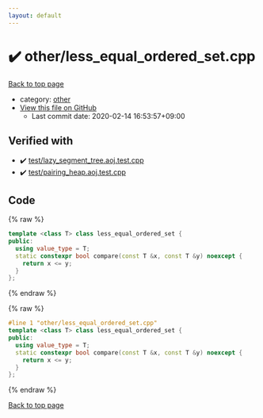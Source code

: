 ```yaml
---
layout: default
---
```


<!-- mathjax config similar to math.stackexchange -->
<script type="text/javascript" async
  src="https://cdnjs.cloudflare.com/ajax/libs/mathjax/2.7.5/MathJax.js?config=TeX-MML-AM_CHTML">
</script>
<script type="text/x-mathjax-config">
  MathJax.Hub.Config({
    TeX: { equationNumbers: { autoNumber: "AMS" }},
    tex2jax: {
      inlineMath: [ ['$','$'] ],
      processEscapes: true
    },
    "HTML-CSS": { matchFontHeight: false },
    displayAlign: "left",
    displayIndent: "2em"
  });
</script>

<script type="text/javascript" src="https://cdnjs.cloudflare.com/ajax/libs/jquery/3.4.1/jquery.min.js"></script>
<script src="https://cdn.jsdelivr.net/npm/jquery-balloon-js@1.1.2/jquery.balloon.min.js" integrity="sha256-ZEYs9VrgAeNuPvs15E39OsyOJaIkXEEt10fzxJ20+2I=" crossorigin="anonymous"></script>
<script type="text/javascript" src="../../assets/js/copy-button.js"></script>
<link rel="stylesheet" href="../../assets/css/copy-button.css" />


# :heavy_check_mark: other/less_equal_ordered_set.cpp

<a href="../../index.html">Back to top page</a>

* category: <a href="../../index.html#795f3202b17cb6bc3d4b771d8c6c9eaf">other</a>
* <a href="{{ site.github.repository_url }}/blob/master/other/less_equal_ordered_set.cpp">View this file on GitHub</a>
    - Last commit date: 2020-02-14 16:53:57+09:00




## Verified with

* :heavy_check_mark: <a href="../../verify/test/lazy_segment_tree.aoj.test.cpp.html">test/lazy_segment_tree.aoj.test.cpp</a>
* :heavy_check_mark: <a href="../../verify/test/pairing_heap.aoj.test.cpp.html">test/pairing_heap.aoj.test.cpp</a>


## Code

<a id="unbundled"></a>
{% raw %}
```cpp
template <class T> class less_equal_ordered_set {
public:
  using value_type = T;
  static constexpr bool compare(const T &x, const T &y) noexcept {
    return x <= y;
  }
};
```
{% endraw %}

<a id="bundled"></a>
{% raw %}
```cpp
#line 1 "other/less_equal_ordered_set.cpp"
template <class T> class less_equal_ordered_set {
public:
  using value_type = T;
  static constexpr bool compare(const T &x, const T &y) noexcept {
    return x <= y;
  }
};

```
{% endraw %}

<a href="../../index.html">Back to top page</a>


